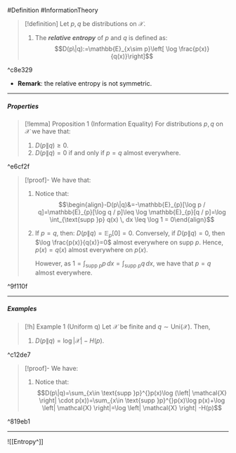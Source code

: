 #Definition #InformationTheory 

> [!definition]
> Let $p,q$ be distributions on $\mathcal{X}$. 
> 1. The ***relative entropy*** of $p$ and $q$ is defined as:$$D(p\|q):=\mathbb{E}_{x\sim p}\left[ \log \frac{p(x)}{q(x)}\right]$$

^c8e329

- **Remark**: the relative entropy is not symmetric.
---
##### Properties
> [!lemma] Proposition 1 (Information Equality)
> For distributions $p,q$ on $\mathcal{X}$ we have that:
> 1. $D(p\|q)\geq 0$.
> 2. $D(p\|q)=0$ if and only if $p=q$ almost everywhere.

^e6cf2f

> [!proof]-
> We have that:
> 1. Notice that: $$\begin{align}-D(p\|q)&=-\mathbb{E}_{p}[\log p / q]=\mathbb{E}_{p}[\log q / p]\leq \log \mathbb{E}_{p}[q / p]=\log \int_{\text{supp }p} q(x) \, dx \leq \log 1 = 0\end{align}$$
> 2. If $p=q$, then: $D(p\|q)=\mathbb{E}_{p}[0]=0$. Conversely, if $D(p\|q)=0$, then $\log \frac{p(x)}{q(x)}=0$ almost everywhere on $\text{supp }p$. Hence, $p(x)=q(x)$ almost everywhere on $p(x)$.
>    
>    However, as $1=\int_{\text{supp } p} p  \, dx=\int_{\text{supp } p} q  \, dx$, we have that $p=q$ almost everywhere.

^9f110f

---
##### Examples
> [!h] Example 1 (Uniform q)
> Let $\mathcal{X}$ be finite and $q\sim \text{Uni}(\mathcal{X})$. Then, 
> 1. $D(p\|q)=\log \left| \mathcal{X} \right|-H(p)$.

^c12de7

> [!proof]-
> We have:
> 1. Notice that: $$D(p\|q)=\sum_{x\in \text{supp }p}^{}p(x)\log (\left| \mathcal{X} \right| \cdot p(x))=\sum_{x\in \text{supp }p}^{}p(x)\log  p(x)+\log \left| \mathcal{X} \right|=\log \left| \mathcal{X} \right| -H(p)$$

^819eb1

---
![[Entropy^]]